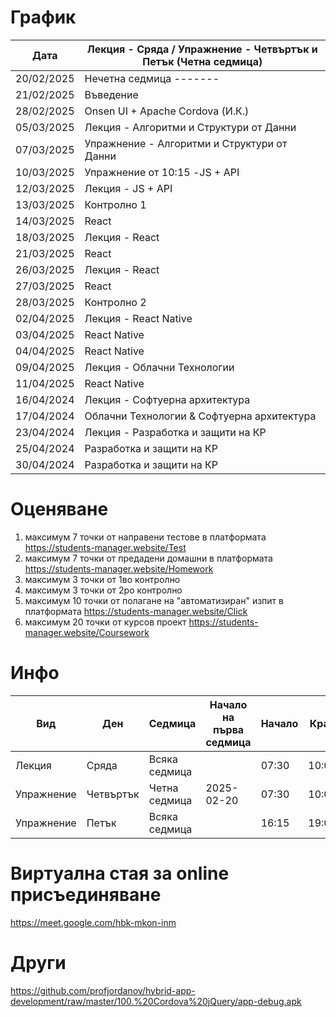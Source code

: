 # График

| Дата       | Лекция - Сряда / Упражнение - Четвъртък и Петък (Четна седмица) |
|------------|-----------------------------------------------------------------|
| 20/02/2025 | Нечетна седмица -------                                         |
| 21/02/2025 | Въведение                                                       |
| 28/02/2025 | Onsen UI + Apache Cordova (И.К.)                                |
| 05/03/2025 | Лекция - Алгоритми и Структури от Данни                         |
| 07/03/2025 | Упражнение - Алгоритми и Структури от Данни                     |
| 10/03/2025 | Упражнение от 10:15 -JS + API                                   |
| 12/03/2025 | Лекция - JS + API                                               |
| 13/03/2025 | Контролно 1                                                     |
| 14/03/2025 | React                                                           |
| 18/03/2025 | Лекция - React                                                  |
| 21/03/2025 | React                                                           |
| 26/03/2025 | Лекция - React                                                  |
| 27/03/2025 | React                                                           |
| 28/03/2025 | Контролно 2                                                     |
| 02/04/2025 | Лекция - React Native                                           |
| 03/04/2025 | React Native                                                    |
| 04/04/2025 | React Native                                                    |
| 09/04/2025 | Лекция - Облачни Технологии                                     |
| 11/04/2025 | React Native                                                    |
| 16/04/2024 | Лекция - Софтуерна архитектура                                  |
| 17/04/2024 | Облачни Технологии & Софтуерна архитектура                      |
| 23/04/2024 | Лекция - Разработка и защити на КР                              |
| 25/04/2024 | Разработка и защити на КР                                       |
| 30/04/2024 | Разработка и защити на КР                                       |

# Оценяване            

1) максимум 7 точки от направени тестове в платформата https://students-manager.website/Test
2) максимум 7 точки от предадени домашни в платформата https://students-manager.website/Homework
3) максимум 3 точки от 1во контролно 
4) максимум 3 точки от 2ро контролно 
5) максимум 10 точки от полагане на "автоматизиран" изпит в платформата https://students-manager.website/Click 
6) максимум 20 точки от курсов проект https://students-manager.website/Coursework

# Инфо

| Вид        | Ден       | Седмица         | Начало на първа седмица | Начало | Край   | Зала   |
|------------|-----------|-----------------|-------------------------|--------|--------|--------|
| Лекция     | Сряда     | Всяка седмица   |                         | 07:30  | 10:00  | H-201  |
| Упражнение | Четвъртък | Четна седмица   | 2025-02-20              | 07:30  | 10:00  | H-201  |
| Упражнение | Петък     | Всяка седмица   |                         | 16:15  | 19:00  | H-203  |

# Виртуална стая за online присъединяване 
https://meet.google.com/hbk-mkon-inm

# Други
https://github.com/profjordanov/hybrid-app-development/raw/master/100.%20Cordova%20jQuery/app-debug.apk
